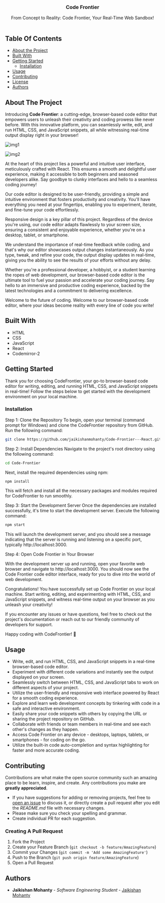 <br/>
<p align="center">
  <h3 align="center">Code Frontier</h3>

  <p align="center">
    From Concept to Reality: Code Frontier, Your Real-Time Web Sandbox!
    <br/>
    <br/>
  </p>
</p>



## Table Of Contents

* [About the Project](#about-the-project)
* [Built With](#built-with)
* [Getting Started](#getting-started)
  * [Installation](#installation)
* [Usage](#usage)
* [Contributing](#contributing)
* [License](#license)
* [Authors](#authors)

## About The Project

Introducing <b>Code Frontier</b>: a cutting-edge, browser-based code editor that empowers users to unleash their creativity and coding prowess like never before. With this innovative platform, you can seamlessly write, edit, and run HTML, CSS, and JavaScript snippets, all while witnessing real-time output display right in your browser!

![img1](https://github.com/jaikishanmohanty/Code-Frontier---React/assets/62710109/3b86441f-6345-4aaf-909d-e3a159c283bd)

![img2](https://github.com/jaikishanmohanty/Code-Frontier---React/assets/62710109/7f83278f-f898-4a79-8c30-c87132c6085f)


At the heart of this project lies a powerful and intuitive user interface, meticulously crafted with React. This ensures a smooth and delightful user experience, making it accessible to both beginners and seasoned developers alike. Say goodbye to clunky interfaces and hello to a seamless coding journey!

Our code editor is designed to be user-friendly, providing a simple and intuitive environment that fosters productivity and creativity. You'll have everything you need at your fingertips, enabling you to experiment, iterate, and fine-tune your code effortlessly.

Responsive design is a key pillar of this project. Regardless of the device you're using, our code editor adapts flawlessly to your screen size, ensuring a consistent and enjoyable experience, whether you're on a desktop, tablet, or smartphone.

We understand the importance of real-time feedback while coding, and that's why our editor showcases output changes instantaneously. As you type, tweak, and refine your code, the output display updates in real-time, giving you the ability to see the results of your efforts without any delay.

Whether you're a professional developer, a hobbyist, or a student learning the ropes of web development, our browser-based code editor is the ultimate tool to fuel your passion and accelerate your coding journey. Say hello to an immersive and productive coding experience, backed by the latest technologies and a commitment to delivering excellence.

Welcome to the future of coding. Welcome to our browser-based code editor, where your ideas become reality with every line of code you write!

## Built With

<ul>
<li>HTML</li>
<li>CSS</li>
<li>JavaScript</li>
<li>React</li>
<li>Codemirror-2</li>
</ul>

## Getting Started

Thank you for choosing CodeFrontier, your go-to browser-based code editor for writing, editing, and running HTML, CSS, and JavaScript snippets in real-time! Follow the steps below to get started with the development environment on your local machine.

### Installation

Step 1: Clone the Repository
To begin, open your terminal (command prompt for Windows) and clone the CodeFrontier repository from GitHub. Run the following command:
```sh
git clone https://github.com/jaikishanmohanty/Code-Frontier---React.git
```
Step 2: Install Dependencies
Navigate to the project's root directory using the following command:
```sh
cd Code-Frontier
```
Next, install the required dependencies using npm:
```sh
npm install
```
This will fetch and install all the necessary packages and modules required for CodeFrontier to run smoothly.

Step 3: Start the Development Server
Once the dependencies are installed successfully, it's time to start the development server. Execute the following command:
```sh
npm start
```
This will launch the development server, and you should see a message indicating that the server is running and listening on a specific port, typically http://localhost:3000.

Step 4: Open Code Frontier in Your Browser

With the development server up and running, open your favorite web browser and navigate to http://localhost:3000. You should now see the Code Frontier code editor interface, ready for you to dive into the world of web development.

Congratulations! You have successfully set up Code Frontier on your local machine. Start writing, editing, and experimenting with HTML, CSS, and JavaScript snippets, and witness real-time output on your browser as you unleash your creativity!

If you encounter any issues or have questions, feel free to check out the project's documentation or reach out to our friendly community of developers for support.

Happy coding with CodeFrontier! 🚀

## Usage

<ul>
<li>Write, edit, and run HTML, CSS, and JavaScript snippets in a real-time browser-based code editor.</li>
<li>Experiment with different code variations and instantly see the output displayed on your screen.</li>
<li>Seamlessly switch between HTML, CSS, and JavaScript tabs to work on different aspects of your project.</li>
<li>Utilize the user-friendly and responsive web interface powered by React for a smooth coding experience.</li>
<li>Explore and learn web development concepts by tinkering with code in a safe and interactive environment.</li>
<li>Easily share your code snippets with others by copying the URL or sharing the project repository on GitHub.</li>
<li>Collaborate with friends or team members in real-time and see each other's changes as they happen.</li>
<li>Access Code Frontier on any device - desktops, laptops, tablets, or smartphones - for coding on the go.</li>
<li>Utilize the built-in code auto-completion and syntax highlighting for faster and more accurate coding.</li>
</ul>


## Contributing

Contributions are what make the open source community such an amazing place to be learn, inspire, and create. Any contributions you make are **greatly appreciated**.
* If you have suggestions for adding or removing projects, feel free to [open an issue](https://github.com/jaikishanmohanty/Code-Frontier---React/issues) to discuss it, or directly create a pull request after you edit the *README.md* file with necessary changes.
* Please make sure you check your spelling and grammar.
* Create individual PR for each suggestion.
  
### Creating A Pull Request

1. Fork the Project
2. Create your Feature Branch (`git checkout -b feature/AmazingFeature`)
3. Commit your Changes (`git commit -m 'Add some AmazingFeature'`)
4. Push to the Branch (`git push origin feature/AmazingFeature`)
5. Open a Pull Request

## Authors

* **Jaikishan Mohanty** - *Software Engineering Student* - [Jaikishan Mohanty](https://github.com/jaikishanmohanty)

